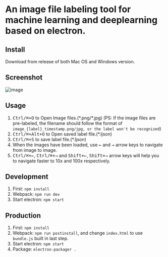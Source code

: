 # An image file labeling tool for machine learning and deeplearning based on electron.

## Install
Download from release of both Mac OS and Windows version.

## Screenshot
 ![image](https://github.com/Jiramew/image_labeling_for_machine_learning/raw/master/github_image_readme.png)

## Usage
1. <kbd>Ctrl/⌘+O</kbd> to Open Image files.(\*.png/\*.jpg) (PS: If the image files are pre-labeled, the filename should follow the format of `image_{label}_timestamp.png/jpg, or the label won't be recognized`)
2. <kbd>Ctrl/⌘+Alt+O</kbd> to Open saved label file.(\*.ljson)
3. <kbd>Ctrl/⌘+S</kbd> to save label file.(\*.ljson)
4. When the images have been loaded, use <kbd>&larr;</kbd> and <kbd>&rarr;</kbd> arrow keys to navigate from image to image.
5. <kbd>Ctrl/⌘+&larr;</kbd>, <kbd>Ctrl/⌘+&rarr;</kbd> and <kbd>Shift+&larr;</kbd>, <kbd>Shift+&rarr;</kbd> arrow keys will help you to navigate faster to 10x and 100x respectively.

## Development
1. First: `npm install`
2. Webpack: `npm run dev`
3. Start electron: `npm start`

## Production
1. First: `npm install`
2. Webpack: `npm run postinstall`, and change `index.html` to use `bundle.js` built in last step.
3. Start electron: `npm start`
4. Package: `electron-packager .`
